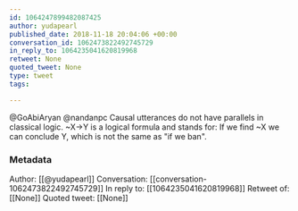 ```yaml
---
id: 1064247899482087425
author: yudapearl
published_date: 2018-11-18 20:04:06 +00:00
conversation_id: 1062473822492745729
in_reply_to: 1064235041620819968
retweet: None
quoted_tweet: None
type: tweet
tags:

---
```


@GoAbiAryan @nandanpc Causal utterances do not have parallels in classical logic.
~X-&gt;Y is a logical formula and stands for: If we find ~X we 
can conclude Y, which is not the same as "if we ban".

### Metadata

Author: [[@yudapearl]]
Conversation: [[conversation-1062473822492745729]]
In reply to: [[1064235041620819968]]
Retweet of: [[None]]
Quoted tweet: [[None]]
